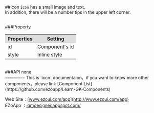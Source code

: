 ##icon
`icon` has a small image and text.  
In addition, there will be a number tips in the upper left corner.

<br/>
###Property
<table>

<tr>
<th style="background:#ddd;">Properties</th>
<th style="background:#ddd;">Setting</th>
</tr>

<tr>
<td>id</td>
<td>Component's id</td>
</tr>

<tr>
<td>style</td>
<td>Inline style</td>
</tr>

</table>

<br/>
###API
none


<br/>
----------
This is `icon` documentaion，if you want to know more other components，please link [Component List](https://github.com/ezoapp/Learn-GK-Components)  

Web Site：[www.ezoui.com/app](http://www.ezoui.com/app)  
EZoApp ：[jqmdesigner.appspot.com/](http://jqmdesigner.appspot.com/)




